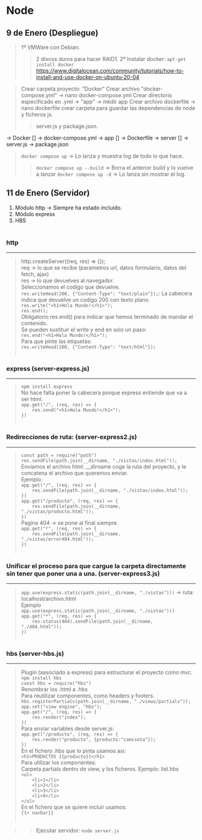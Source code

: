 # Node
 

## 9 de Enero (Despliegue)

> 1º VMWare con Debian.
>> 2 discos duros para hacer RAID1.
> 2º Instalar docker: ``apt-get install docker``
>> https://www.digitalocean.com/community/tutorials/how-to-install-and-use-docker-on-ubuntu-20-04

> Crear carpeta proyecto: "Docker"
> Crear archivo "docker-compose.yml" -> nano docker-compose.yml
> Crear directorio especificado en .yml -> "app" -> mkdir app
> Crear archivo dockerfile -> nano dockerfile
> crear carpeta para guardar las dependencias de node y ficheros js.
>> server.js y package.json.


-> Docker []
    -> docker-compose.yml
    -> app []
        -> Dockerfile
        -> server []
            -> server.js
            -> package.json

> ``docker compose up`` -> Lo lanza y muestra log de todo lo que hace.
>> ``docker compose up --build`` -> Borra el anterior build y lo vuelve a lanzar
>> ``docker compose up -d`` -> Lo lanza sin mostrar el log.


## 11 de Enero (Servidor)

 1. Módulo http -> Siempre ha estado incluido.
 2. Módulo express
 3. HBS
<br><br>
### http
-----
> http.createServer((req, res) => {}); <br>
> req -> lo que se recibe (parametros url, datos formulario, datos del fetch, ajax) <br>
> res -> lo que devuelves al navegador. <br>
> Seleccionamos el codigo que devuelve. <br>
> ``res.writeHead(200, {"Content-Type": "text/plain"});``: La cabecera indica que devuelve un codigo 200 con texto plano. <br>
> ``res.write("<h1>Hola Mundo!</h1>");`` <br>
> ``res.end();`` <br>
> Obligatorio res.end() para indicar que hemos terminado de mandar el contenido. <br>
> Se pueden sustituir el write y end en solo un paso: <br>
> ``res.end("<h1>Hola Mundo!</h1>");`` <br>
> Para que pinte las etiquetas: <br>
> ``res.writeHead(200, {"Content-Type": "text/html"});`` <br><br>

### express (server-express.js)
-----
> ``npm install express`` <br>
> No hace falta poner la cabecera porque express entiende que va a ser html. <br>
> ``app.get("/", (req, res) => {`` <br>
> ``    res.send("<h1>Hola Mundo!</h1>");`` <br>
> ``})`` <br><br>

### Redirecciones de ruta: (server-express2.js)
-----
> ``const path = require("path")`` <br>
> ``res.sendFile(path.join(__dirname, "./vistas/index.html"));`` <br>
> Enviamos el archivo html. __dirname coge la ruta del proyecto, y le concatena el archivo que queremos enviar. <br>
> Ejemplo: <br>
> ``app.get("/", (req, res) => {`` <br>
> ``    res.sendFile(path.join(__dirname, "./vistas/index.html"));`` <br>
> ``})`` <br>
> ``app.get("/producto", (req, res) => {`` <br>
> ``    res.sendFile(path.join(__dirname, "./vistas/producto.html"));`` <br>
> ``})`` <br>
> Pagina 404 -> se pone al final siempre. <br>
> ``app.get("*", (req, res) => {`` <br>
> ``    res.sendFile(path.join(__dirname, "./vistas/error404.html"));`` <br>
> ``})`` <br><br>

### Unificar el proceso para que cargue la carpeta directamente sin tener que poner una a una. (server-express3.js)
-----
> ``app.use(express.static(path.join(__dirname, "./vistas")))`` -> ruta: localhost/archivo.html <br>
> Ejemplo <br>
> ``app.use(express.static(path.join(__dirname, "./vistas")))`` <br>
> ``app.get("*", (req, res) => {`` <br>
> ``    res.status(404).sendFile(path.join(__dirname, "./404.html"));`` <br>
> ``})`` <br><br>

### hbs (server-hbs.js)
-----
> Plugin (aasociado a express) para estructurar el proyecto como mvc. <br>
> ``npm install hbs`` <br>
> ``const hbs = require("hbs")`` <br>
> Renombrar los .html a .hbs <br>
> Para reutilizar componentes, como headers y footers. <br>
> ``hbs.registerPartials(path.join(__dirname, "./views/partials"));`` <br>
> ``app.set("view engine", "hbs");`` <br>
> ``app.get("/", (req, res) => {`` <br>
> ``    res.render("index");`` <br>
> ``})`` <br>
> Para enviar variables desde server.js: <br>
> ``app.get("/producto", (req, res) => {`` <br>
> ``    res.render("producto", {producto:"camiseta"});`` <br>
> ``})`` <br>
> En el fichero .hbs que lo pinta usamos asi: <br>
> ``<h1>PRODUCTOS {{producto}}</h1>`` <br>
> Para utilizar los componentes: <br>
> Carpeta partials dentro de view, y los ficheros. Ejemplo: list.hbs <br>
> ``<ul>`` <br>
> ``    <li>1</li>`` <br>
> ``    <li>2</li>`` <br>
> ``    <li>3</li>`` <br>
> ``    <li>4</li>`` <br>
> ``</ul>`` <br>
> En el fichero que se quiere incluir usamos: <br>
> ``{{> navbar}}`` <br><br>


>> Ejecutar servidor: ``node server.js``
